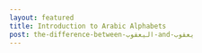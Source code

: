```yaml
---
layout: featured
title: Introduction to Arabic Alphabets
post: the-difference-between-اليعقوب-and-يعقوب
---
```

